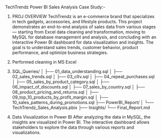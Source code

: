 TechTrendz Power BI Sales Analysis Case Study:-

1. PROJ OVERVIEW
TechTrendz is an e-commerce brand that specializes in tech gadgets, accessories, and lifestyle products. This project demonstrates an end-to-end analysis of sales data from various stages — starting from Excel data cleaning and transformation, moving to MySQL for database management and analysis, and concluding with an interactive Power BI dashboard for data visualization and insights. The goal is to understand sales trends, customer behavior, product performance, and optimize business strategies.

2. Performed cleaning in MS Excel

3. SQL_Queries/
│   ├── 01_data_understanding.sql
│   ├── 02_sales_trends.sql
│   ├── 03_cltv.sql
│   ├── 04_repeat_purchases.sql
│   ├── 05_sales_by_product_category.sql
│   ├── 06_impact_of_discounts.sql
│   ├── 07_sales_by_country.sql
│   ├── 08_product_pricing_and_returns.sql
│   ├── 09_top_10_products_by_profit_margin.sql
│   ├── 10_sales_patterns_during_promotions.sql
├── PowerBI_Report/
│   └── TechTrendz_Sales_Analysis.pbix
├── Insights/
  └── Final_Report.md



4. Data Visualization in Power BI
After analyzing the data in MySQL, the insights are visualized in Power BI. The interactive dashboard allows stakeholders to explore the data through various reports and visualizations.



